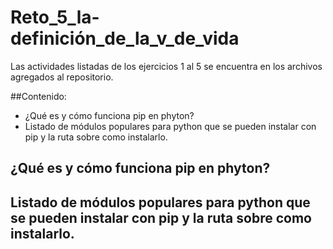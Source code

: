 # Reto_5_la-definición_de_la_v_de_vida
Las actividades listadas de los ejercicios 1 al 5 se encuentra en los archivos agregados al repositorio.

##Contenido:
- ¿Qué es y cómo funciona pip en phyton?
- Listado de módulos populares para python que se pueden instalar con pip y la ruta sobre como instalarlo.

## ¿Qué es y cómo funciona pip en phyton?
## Listado de módulos populares para python que se pueden instalar con pip y la ruta sobre como instalarlo.

